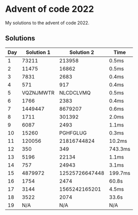 # Advent of code 2022

My solutions to the advent of code 2022.

## Solutions

| Day | Solution 1 | Solution 2     | Time    |
| --- | ---------- | -------------- | ------- |
| 1   | 73211      | 213958         | 0.5ms   |
| 2   | 11475      | 16862          | 0.5ms   |
| 3   | 7831       | 2683           | 0.4ms   |
| 4   | 571        | 917            | 0.4ms   |
| 5   | VQZNJMWTR  | NLCDCLVMQ      | 0.5ms   |
| 6   | 1766       | 2383           | 0.4ms   |
| 7   | 1449447    | 8679207        | 0.6ms   |
| 8   | 1711       | 301392         | 2.0ms   |
| 9   | 6087       | 2493           | 1.1ms   |
| 10  | 15260      | PGHFGLUG       | 0.3ms   |
| 11  | 120056     | 21816744824    | 10.2ms  |
| 12  | 350        | 349            | 743.3ms |
| 13  | 5196       | 22134          | 1.1ms   |
| 14  | 757        | 24943          | 3.1ms   |
| 15  | 4879972    | 12525726647448 | 199.7ms |
| 16  | 1754       | 2474           | 60.8s   |
| 17  | 3144       | 1565242165201  | 4.5ms   |
| 18  | 3522       | 2074           | 33.6s   |
| 19  | N/A        | N/A            | N/A     |
